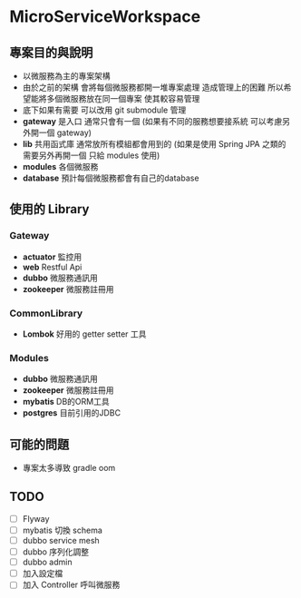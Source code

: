 # MicroServiceWorkspace

## 專案目的與說明
- 以微服務為主的專案架構
- 由於之前的架構 會將每個微服務都開一堆專案處理 造成管理上的困難 所以希望能將多個微服務放在同一個專案 使其較容易管理
- 底下如果有需要 可以改用 git submodule 管理
- **gateway** 是入口 通常只會有一個 (如果有不同的服務想要接系統 可以考慮另外開一個 gateway)
- **lib** 共用函式庫 通常放所有模組都會用到的 (如果是使用 Spring JPA 之類的 需要另外再開一個 只給 modules 使用)
- **modules** 各個微服務
- **database** 預計每個微服務都會有自己的database

## 使用的 Library

### Gateway
- **actuator** 監控用
- **web** Restful Api
- **dubbo** 微服務通訊用   
- **zookeeper** 微服務註冊用   
   
### CommonLibrary
- **Lombok** 好用的 getter setter 工具

### Modules
- **dubbo** 微服務通訊用
- **zookeeper** 微服務註冊用
- **mybatis** DB的ORM工具
- **postgres** 目前引用的JDBC

## 可能的問題
- 專案太多導致 gradle oom


## TODO
- [ ] Flyway
- [ ] mybatis 切換 schema
- [ ] dubbo service mesh
- [ ] dubbo 序列化調整
- [ ] dubbo admin
- [ ] 加入設定檔
- [ ] 加入 Controller 呼叫微服務
